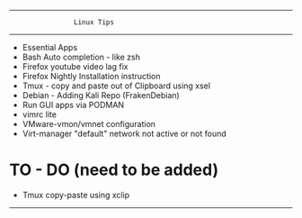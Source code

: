 ------------------------------------------------
                    Linux Tips                   
________________________________________________

* Essential Apps 
* Bash Auto completion - like zsh
* Firefox youtube video lag fix
* Firefox Nightly Installation instruction 
* Tmux - copy and paste out of Clipboard using xsel
* Debian - Adding Kali Repo (FrakenDebian)
* Run GUI apps via PODMAN
* vimrc lite
* VMware-vmon/vmnet configuration
* Virt-manager "default" network not active or not found
# TO - DO (need to be added)
* Tmux copy-paste using xclip

-------------------------------------------------
